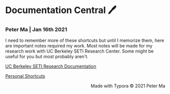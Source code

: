 

# Documentation Central 🖊

### Peter Ma | Jan 16th 2021

I need to remember more of these shortcuts but until I memorize them, here are important notes required my work. Most notes will be made for my research work with UC Berkeley SETI Research Center. Some might be useful for you but most probably aren't. 

[UC Berkeley SETI Research Documentation](../berkeley/directory.html)

[Personal Shortcuts](../berkeley/directory.html)

























<div style="text-align:right">Made with Typora © 2021 Peter Ma </div>





